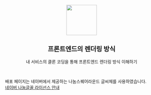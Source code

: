 <p align="middle" >
  <img width="100px;" src="https://em-content.zobj.net/thumbs/160/apple/81/artist-palette_1f3a8.png"/>
</p>
<h2 align="middle">프론트엔드의 렌더링 방식</h2>
<p align="middle">내 서비스의 클론 코딩을 통해 프론트엔드 렌더링 방식 이해하기</p>
<br/>

배포 페이지는 네이버에서 제공하는 나눔스퀘어라운드 글씨체를 사용하였습니다.   
[네이버 나눔글꼴 라이선스 안내](https://help.naver.com/service/30016/contents/18088?osType=PC&lang=ko)

